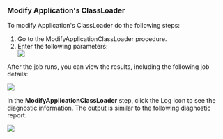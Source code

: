 <h3>Modify Application's ClassLoader</h3>
                <p>To modify Application's ClassLoader do the following steps:</p>
                <ol>
                    <li>Go to the ModifyApplicationClassLoader  procedure. </li>
                    <li> Enter the following parameters: </li><img src="../../plugins/EC-WebSphere/images/ModifyApplicationClassLoader/EC-WebSphereModifyApplicationClassLoader2.png" />
                </ol>
                <p>After the job runs, you can view the results, including the following job details:</p>
                <img src="../../plugins/EC-WebSphere/images/ModifyApplicationClassLoader/EC-WebSphereModifyApplicationClassLoader3.png" />
                <p>In the <b>ModifyApplicationClassLoader</b> step, click the Log icon
                to see the diagnostic information. The output is similar to
                the following diagnostic
                report.</p>
                <img src="../../plugins/EC-WebSphere/images/ModifyApplicationClassLoader/EC-WebSphereModifyApplicationClassLoader4.png" />